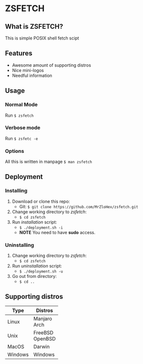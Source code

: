 # ZSFETCH

## What is ZSFETCH?

This is simple POSIX shell fetch scipt

## Features
 - Awesome amount of supporting distros
 - Nice mini-logos
 - Needful information

## Usage

### Normal Mode

Run `$ zsfetch`

### Verbose mode

Run `$ zsfetc -e`

### Options

All this is written in manpage
`$ man zsfetch`

## Deployment

### Installing

1. Download or clone this repo:
	- Git: `$ git clone https://github.com/MrZloHex/zsfetch.git`
2. Change working directory to *zsfetch*:
	- `$ cd zsfetch`
3. Run *installation* script:
	- `$ ./deployment.sh -i`
	- **NOTE** You need to have **sudo** access.

### Uninstalling

1. Change working directory to *zsfetch*:
	- `$ cd zsfetch`
2. Run *uninstallation* script:
	- `$ ./deployment.sh -u`
3. Go out from directory:
	- `$ cd ..`

## Supporting distros

|  Type   | Distros |
| ------- | ------- |
|  Linux  | Manjaro </br> Arch |
|  Unix   | FreeBSD </br> OpenBSD |
|  MacOS  | Darwin  |
| Windows | Windows |